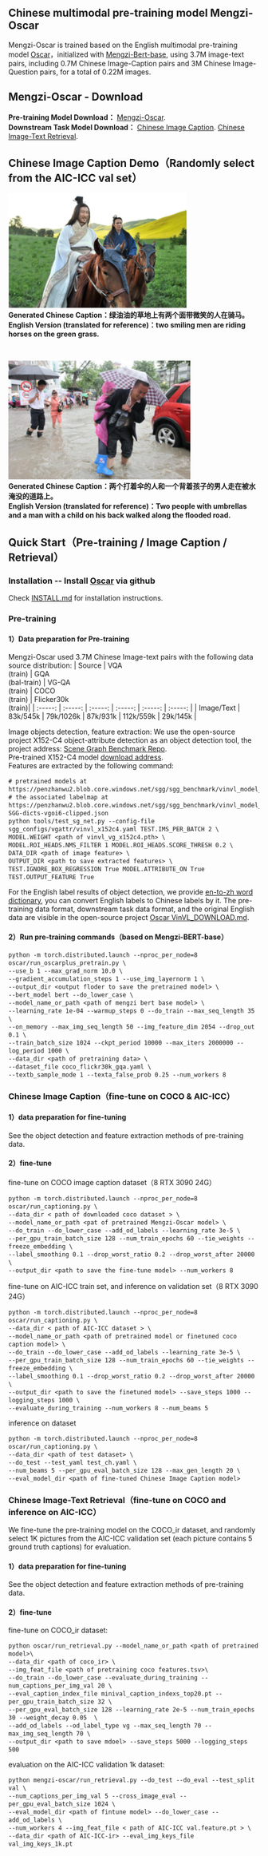 ## Chinese multimodal pre-training model Mengzi-Oscar 
Mengzi-Oscar is trained based on the English multimodal pre-training model [Oscar](https://github.com/microsoft/Oscar)，initialized with [Mengzi-Bert-base](https://huggingface.co/Langboat/mengzi-bert-base), 
using 3.7M image-text pairs, including 0.7M Chinese Image-Caption pairs and 3M Chinese Image-Question pairs, for a total of 0.22M images.
##  Mengzi-Oscar - Download
**Pre-training Model Download：**  [Mengzi-Oscar](https://huggingface.co/Langboat/mengzi-oscar-base).  
**Downstream Task Model Download：**  [Chinese Image Caption](https://huggingface.co/Langboat/mengzi-oscar-base-caption).  [Chinese Image-Text Retrieval](https://huggingface.co/Langboat/mengzi-oscar-base-retrieval).
## Chinese Image Caption Demo（Randomly select from the AIC-ICC val set）
![image](./Demo_images/1.png)  
**Generated Chinese Caption：绿油油的草地上有两个面带微笑的人在骑马。**   
**English Version (translated for reference)：two smiling men are riding horses on the green grass.**     

<br>

![image](./Demo_images/2.png)  
**Generated Chinese Caption：两个打着伞的人和一个背着孩子的男人走在被水淹没的道路上。**  
**English Version (translated for reference)：Two people with umbrellas and a man with a child on his back walked along the flooded road.**     

## Quick Start（Pre-training / Image Caption / Retrieval）
### Installation -- Install [Oscar](https://github.com/microsoft/Oscar) via github
Check [INSTALL.md](https://github.com/microsoft/Oscar/blob/master/INSTALL.md) for installation instructions.

### Pre-training
#### 1）Data preparation for Pre-training
Mengzi-Oscar used 3.7M Chinese Image-text pairs with the following data source distribution:
| Source | VQA<br>(train) | GQA<br>(bal-train) | VG-QA<br>(train)	| COCO<br>(train) | Flicker30k<br>(train)|
| :-----: | :-----: | :-----: | :-----: | :-----: | :-----: |
| Image/Text | 83k/545k | 79k/1026k | 87k/931k | 112k/559k | 29k/145k |

Image objects detection, feature extraction:
We use the open-source project X152-C4 object-attribute detection as an object detection tool, the project address: [Scene Graph Benchmark Repo](https://github.com/microsoft/scene_graph_benchmark).  
Pre-trained X152-C4 model [download address](https://penzhanwu2.blob.core.windows.net/sgg/sgg_benchmark/vinvl_model_zoo/vinvl_vg_x152c4.pth).  
Features are extracted by the following command:
```
# pretrained models at https://penzhanwu2.blob.core.windows.net/sgg/sgg_benchmark/vinvl_model_zoo/vinvl_vg_x152c4.pth
# the associated labelmap at https://penzhanwu2.blob.core.windows.net/sgg/sgg_benchmark/vinvl_model_zoo/VG-SGG-dicts-vgoi6-clipped.json
python tools/test_sg_net.py --config-file sgg_configs/vgattr/vinvl_x152c4.yaml TEST.IMS_PER_BATCH 2 \
MODEL.WEIGHT <path of vinvl_vg_x152c4.pth> \
MODEL.ROI_HEADS.NMS_FILTER 1 MODEL.ROI_HEADS.SCORE_THRESH 0.2 \
DATA_DIR <path of image feature> \
OUTPUT_DIR <path to save extracted features> \
TEST.IGNORE_BOX_REGRESSION True MODEL.ATTRIBUTE_ON True TEST.OUTPUT_FEATURE True
```
For the English label results of object detection, we provide [en-to-zh word dictionary](https://github.com/ckmstydy/Mengzi/blob/main/chinese_label.json),
you can convert English labels to Chinese labels by it. The pre-training data format, downstream task data format, and the original English data are visible in the open-source project [Oscar VinVL_DOWNLOAD.md](https://github.com/microsoft/Oscar/blob/master/VinVL_DOWNLOAD.md).

#### 2）Run pre-training commands（based on Mengzi-BERT-base）
```
python -m torch.distributed.launch --nproc_per_node=8 oscar/run_oscarplus_pretrain.py \
--use_b 1 --max_grad_norm 10.0 \
--gradient_accumulation_steps 1 --use_img_layernorm 1 \
--output_dir <output floder to save the pretrained model> \
--bert_model bert --do_lower_case \
--model_name_or_path <path of mengzi bert base model> \
--learning_rate 1e-04 --warmup_steps 0 --do_train --max_seq_length 35 \
--on_memory --max_img_seq_length 50 --img_feature_dim 2054 --drop_out 0.1 \
--train_batch_size 1024 --ckpt_period 10000 --max_iters 2000000 --log_period 1000 \
--data_dir <path of pretraining data> \
--dataset_file coco_flickr30k_gqa.yaml \
--textb_sample_mode 1 --texta_false_prob 0.25 --num_workers 8 
```
### Chinese Image Caption（fine-tune on COCO & AIC-ICC）
#### 1）data preparation for fine-tuning
See the object detection and feature extraction methods of pre-training data.
#### 2）fine-tune
fine-tune on COCO image caption dataset（8 RTX 3090 24G）
```
python -m torch.distributed.launch --nproc_per_node=8 oscar/run_captioning.py \
--data_dir < path of downloaded coco dataset > \
--model_name_or_path <pat of pretrained Mengzi-Oscar model> \
--do_train --do_lower_case --add_od_labels --learning_rate 3e-5 \
--per_gpu_train_batch_size 128 --num_train_epochs 60 --tie_weights --freeze_embedding \
--label_smoothing 0.1 --drop_worst_ratio 0.2 --drop_worst_after 20000 \
--output_dir <path to save the fine-tune model> --num_workers 8
```
  
fine-tune on AIC-ICC train set, and inference on validation set（8 RTX 3090 24G）  
```
python -m torch.distributed.launch --nproc_per_node=8 oscar/run_captioning.py \
--data_dir < path of AIC-ICC dataset > \
--model_name_or_path <path of pretrained model or finetuned coco caption model> \
--do_train --do_lower_case --add_od_labels --learning_rate 3e-5 \
--per_gpu_train_batch_size 128 --num_train_epochs 60 --tie_weights --freeze_embedding \
--label_smoothing 0.1 --drop_worst_ratio 0.2 --drop_worst_after 20000 \
--output_dir <path to save the finetuned model> --save_steps 1000 --logging_steps 1000 \
--evaluate_during_training --num_workers 8 --num_beams 5
```

inference on dataset
```
python -m torch.distributed.launch --nproc_per_node=8 oscar/run_captioning.py \
--data_dir <path of test dataset> \
--do_test --test_yaml test_ch.yaml \
--num_beams 5 --per_gpu_eval_batch_size 128 --max_gen_length 20 \
--eval_model_dir <path of fine-tuned Chinese Image Caption model>
```

### Chinese Image-Text Retrieval（fine-tune on COCO and inference on AIC-ICC）
We fine-tune the pre-training model on the COCO_ir dataset, and randomly select 1K pictures from the AIC-ICC validation set (each picture contains 5 ground truth captions) for evaluation.
#### 1）data preparation for fine-tuning  
See the object detection and feature extraction methods of pre-training data.
#### 2）fine-tune
fine-tune on COCO_ir dataset:
```
python oscar/run_retrieval.py --model_name_or_path <path of pretrained model>\
--data_dir <path of coco_ir> \
--img_feat_file <path of pretraining coco features.tsv>\
--do_train --do_lower_case --evaluate_during_training --num_captions_per_img_val 20 \
--eval_caption_index_file minival_caption_indexs_top20.pt --per_gpu_train_batch_size 32 \
--per_gpu_eval_batch_size 128 --learning_rate 2e-5 --num_train_epochs 30 --weight_decay 0.05  \
--add_od_labels --od_label_type vg --max_seq_length 70 --max_img_seq_length 70 \
--output_dir <path to save mdoel> --save_steps 5000 --logging_steps 500
```
evaluation on the AIC-ICC validation 1k dataset:
```
python mengzi-oscar/run_retrieval.py --do_test --do_eval --test_split val \
--num_captions_per_img_val 5 --cross_image_eval --per_gpu_eval_batch_size 1024 \
--eval_model_dir <path of fintune model> --do_lower_case --add_od_labels \
--num_workers 4 --img_feat_file < path of AIC-ICC val.feature.pt > \
--data_dir <path of AIC-ICC-ir> --eval_img_keys_file val_img_keys_1k.pt
```

